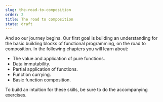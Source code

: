 ```yaml
---
slug: the-road-to-composition
order: 2
title: The road to composition
state: draft
---
```


And so our journey begins. Our first goal is building an understanding for the
basic building blocks of functional programming, on the road to composition.
In the following chapters you will learn about:

- The value and application of pure functions.
- Data immutability.
- Partial application of functions.
- Function currying.
- Basic function composition.

To build an intuition for these skills, be sure to do the accompanying
exercises.
